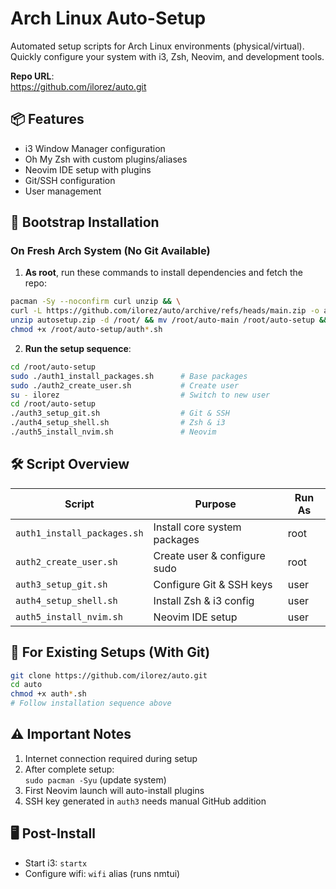 # Arch Linux Auto-Setup

Automated setup scripts for Arch Linux environments (physical/virtual). Quickly configure your system with i3, Zsh, Neovim, and development tools.

**Repo URL**:  
https://github.com/ilorez/auto.git

## 📦 Features
- i3 Window Manager configuration
- Oh My Zsh with custom plugins/aliases
- Neovim IDE setup with plugins
- Git/SSH configuration
- User management

## 🚀 Bootstrap Installation

### On Fresh Arch System (No Git Available)
1. **As root**, run these commands to install dependencies and fetch the repo:
```bash
pacman -Sy --noconfirm curl unzip && \
curl -L https://github.com/ilorez/auto/archive/refs/heads/main.zip -o autosetup.zip && \
unzip autosetup.zip -d /root/ && mv /root/auto-main /root/auto-setup && \
chmod +x /root/auto-setup/auth*.sh
```

2. **Run the setup sequence**:
```bash
cd /root/auto-setup
sudo ./auth1_install_packages.sh      # Base packages
sudo ./auth2_create_user.sh           # Create user
su - ilorez                           # Switch to new user
cd /root/auto-setup
./auth3_setup_git.sh                  # Git & SSH
./auth4_setup_shell.sh                # Zsh & i3
./auth5_install_nvim.sh               # Neovim
```

## 🛠️ Script Overview

| Script | Purpose | Run As |
|--------|---------|--------|
| `auth1_install_packages.sh` | Install core system packages | root |
| `auth2_create_user.sh`       | Create user & configure sudo | root |
| `auth3_setup_git.sh`         | Configure Git & SSH keys | user |
| `auth4_setup_shell.sh`       | Install Zsh & i3 config | user |
| `auth5_install_nvim.sh`      | Neovim IDE setup | user |

## 🔄 For Existing Setups (With Git)
```bash
git clone https://github.com/ilorez/auto.git
cd auto
chmod +x auth*.sh
# Follow installation sequence above
```

## ⚠️ Important Notes
1. Internet connection required during setup
2. After complete setup:  
   `sudo pacman -Syu` (update system)
3. First Neovim launch will auto-install plugins
4. SSH key generated in `auth3` needs manual GitHub addition

## 🖥️ Post-Install
- Start i3: `startx`
- Configure wifi: `wifi` alias (runs nmtui)
